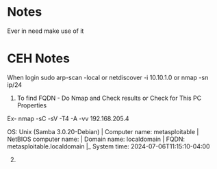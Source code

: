 # Notes
Ever in need make use of it

# CEH Notes

When login sudo arp-scan -local or netdiscover -i 10.10.1.0 or nmap -sn ip/24

1. To find FQDN - Do Nmap and Check results or Check for This PC Properties

Ex- nmap -sC -sV -T4 -A -vv 192.168.205.4

OS: Unix (Samba 3.0.20-Debian)
|   Computer name: metasploitable
|   NetBIOS computer name: 
|   Domain name: localdomain
|   FQDN: metasploitable.localdomain
|_  System time: 2024-07-06T11:15:10-04:00

2. 

